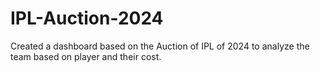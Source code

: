 # IPL-Auction-2024

Created a dashboard based on the Auction of IPL of 2024 to analyze the team based on player and their cost.
